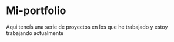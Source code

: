 # Mi-portfolio
Aqui teneís una serie de proyectos en los que he trabajado y estoy trabajando actualmente
